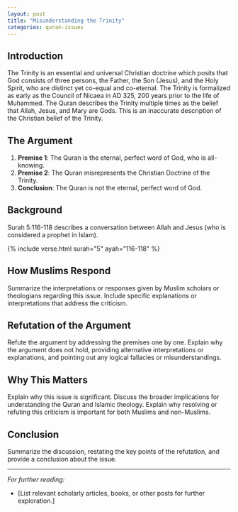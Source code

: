 ```yaml
---
layout: post
title: "Misunderstanding the Trinity"
categories: quran-issues
---
```


## Introduction

The Trinity is an essential and universal Christian doctrine which posits that God consists of three persons, the Father, the Son (Jesus), and the Holy Spirit, who are distinct yet co-equal and co-eternal. The Trinity is formalized as early as the Council of Nicaea in AD 325, 200 years prior to the life of Muhammed. The Quran describes the Trinity multiple times as the belief that Allah, Jesus, and Mary are Gods. This is an inaccurate description of the Christian belief of the Trinity.

## The Argument

1. **Premise 1**: The Quran is the eternal, perfect word of God, who is all-knowing.
2. **Premise 2**: The Quran misrepresents the Christian Doctrine of the Trinity.
3. **Conclusion**: The Quran is not the eternal, perfect word of God.

## Background

Surah 5:116-118 describes a conversation between Allah and Jesus (who is considered a prophet in Islam).

{% include verse.html surah="5" ayah="116-118" %}

## How Muslims Respond

Summarize the interpretations or responses given by Muslim scholars or theologians regarding this issue. Include specific explanations or interpretations that address the criticism.

## Refutation of the Argument

Refute the argument by addressing the premises one by one. Explain why the argument does not hold, providing alternative interpretations or explanations, and pointing out any logical fallacies or misunderstandings.

## Why This Matters

Explain why this issue is significant. Discuss the broader implications for understanding the Quran and Islamic theology. Explain why resolving or refuting this criticism is important for both Muslims and non-Muslims.

## Conclusion

Summarize the discussion, restating the key points of the refutation, and provide a conclusion about the issue.

---

*For further reading:*

- [List relevant scholarly articles, books, or other posts for further exploration.]
